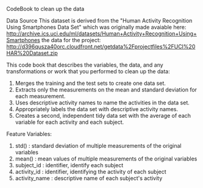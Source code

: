 CodeBook to clean up the data

Data Source
This dataset is derived from the "Human Activity Recognition Using Smartphones Data Set" which was originally made avaiable here: 
      http://archive.ics.uci.edu/ml/datasets/Human+Activity+Recognition+Using+Smartphones
the data for the project:
      http://d396qusza40orc.cloudfront.net/getdata%2Fprojectfiles%2FUCI%20HAR%20Dataset.zip

This code book that describes the variables, the data, and any transformations or work that you performed to clean up the data:
 1.   Merges the training and the test sets to create one data set.
 2.   Extracts only the measurements on the mean and standard deviation for each measurement.
 3.   Uses descriptive activity names to name the activities in the data set.
 4.   Appropriately labels the data set with descriptive activity names. 
 5.   Creates a second, independent tidy data set with the average of each variable for each activity and each subject.
 
Feature Variables:
 1.  std()  : standard deviation of multiple measurements of the original variables 
 2.  mean() : mean values of multiple measurements of the original variables
 3.  subject_id : identifier, identify each subject
 4.  activity_id : identifier, identifying the activity of each subject
 5.  activity_name : descriptive name of each subject's activity
    
 
